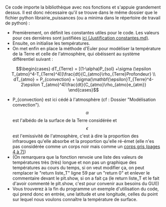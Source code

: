 Ce code importe la bibliothèque avec nos fonctions et s'appuie grandement dessus. Il est donc nécessaire qu'il se trouve dans le même dossier que le fichier python librairie_puissances (ou a minima dans le répertoire de travail de python) :
* Premièrement, on définit les constantes utiles pour  le code. Les valeurs pour ces dernières sont justifiées [ici (Justification constantes.md)](https://github.com/z-the-turtle/Projet_CREPES/blob/main/Dossier%20final/GUI%20et%20code/Justification%20constantes.md).
* Ensuite, on initialise les températures.
* On met enfin en place la méthode d'Euler pour modéliser la température de la Terre et celle de l'atmosphère, qui obéissent au système différentiel suivant :

$$\begin{cases}
dT_{Terre} = [(1-\alpha)P_{sol} +\sigma (\epsilon T_{atmo}^4-T_{Terre}^4)]\frac{dt}{C_{atmo}\rho_{Terre}Profondeur} \\
dT_{atmo} = P_{convection} + \sigma(\mathbf{\epsilon}T_{Terre}^4-2\epsilon T_{atmo}^4)\frac{dt}{C_{atmo}\rho_{atmo}e_{atm}}
\end{cases}$$ 

* P_{convection} est ici cédé à l'atmosphère (cf : Dossier "Modélisation convection"). $$\alpha$$ est l'albédo de la surface de la Terre considérée et $$\epsilon$$ est l'emissivité de l'atmosphère, c'est à dire la proportion des infrarouges qu'elle absorbe et la proportion qu'elle ré-émet (elle n'es pas considérée comme un corps noir mais comme un [corps gris (pages 4 à 7)](https://staff.univ-batna2.dz/sites/default/files/nabil_bessanane/files/partie-i_cours_rayonnement_generalitesdefinitions-m1erm.pdf))
* (On remarquera que la fonction renvoie une liste des valeurs de températures très (très) longue et non pas un graphique des températures au cours du temps, si on veut modifier ça, on peut remplacer le "return liste_T" ligne 59 par un "return 0" et enlever le commentaire devant le plt.show, si on a fait ça (le return liste_T et le fait d'avoir commenté le plt.show, c'est pour convenir aux besoins du GUI))
* Vous trouverez à la fin du programme un exemple d'utilisation du code, qui prend donc en entrée, une latitude et une longitude, celles du point sur lequel nous voulons connaître la température de surface.
